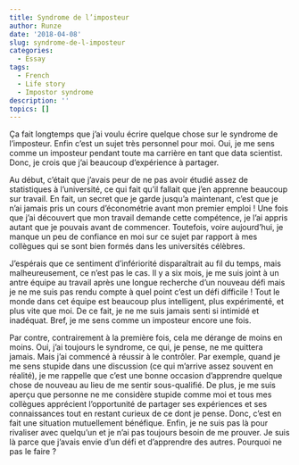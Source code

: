 ```yaml
---
title: Syndrome de l’imposteur
author: Runze
date: '2018-04-08'
slug: syndrome-de-l-imposteur
categories:
  - Essay
tags:
  - French
  - Life story
  - Impostor syndrome
description: ''
topics: []
---
```


Ça fait longtemps que j’ai voulu écrire quelque chose sur le syndrome de l’imposteur. Enfin c’est un sujet très personnel pour moi. Oui, je me sens comme un imposteur pendant toute ma carrière en tant que data scientist. Donc, je crois que j’ai beaucoup d’expérience à partager.

Au début, c’était que j’avais peur de ne pas avoir étudié assez de statistiques à l’université, ce qui fait qu’il fallait que j’en apprenne beaucoup sur travail. En fait, un secret que je garde jusqu’a maintenant, c’est que je n’ai jamais pris un cours d’économétrie avant mon premier emploi ! Une fois que j’ai découvert que mon travail demande cette compétence, je l’ai appris autant que je pouvais avant de commencer. Toutefois, voire aujourd’hui, je manque un peu de confiance en moi sur ce sujet par rapport à mes collègues qui se sont bien formés dans les universités célèbres.

J’espérais que ce sentiment d’infériorité disparaîtrait au fil du temps, mais malheureusement, ce n’est pas le cas. Il y a six mois, je me suis joint à un antre équipe au travail après une longue recherche d’un nouveau défi mais je ne me suis pas rendu compte à quel point c’est un défi difficile ! Tout le monde dans cet équipe est beaucoup plus intelligent, plus expérimenté, et plus vite que moi. De ce fait, je ne me suis jamais senti si intimidé et inadéquat. Bref, je me sens comme un imposteur encore une fois.

Par contre, contrairement à la première fois, cela me dérange de moins en moins. Oui, j’ai toujours le syndrome, ce qui, je pense, ne me quittera jamais. Mais j’ai commencé à réussir à le contrôler. Par exemple, quand je me sens stupide dans une discussion (ce qui m’arrive assez souvent en réalité), je me rappelle que c’est une bonne occasion d’apprendre quelque chose de nouveau au lieu de me sentir sous-qualifié. De plus, je me suis aperçu que personne ne me considère stupide comme moi et tous mes collègues apprécient l’opportunité de partager ses expériences et ses connaissances tout en restant curieux de ce dont je pense. Donc, c’est en fait une situation mutuellement bénéfique. Enfin, je ne suis pas là pour rivaliser avec quelqu’un et je n’ai pas toujours besoin de me prouver. Je suis là parce que j’avais envie d’un défi et d’apprendre des autres. Pourquoi ne pas le faire ?
